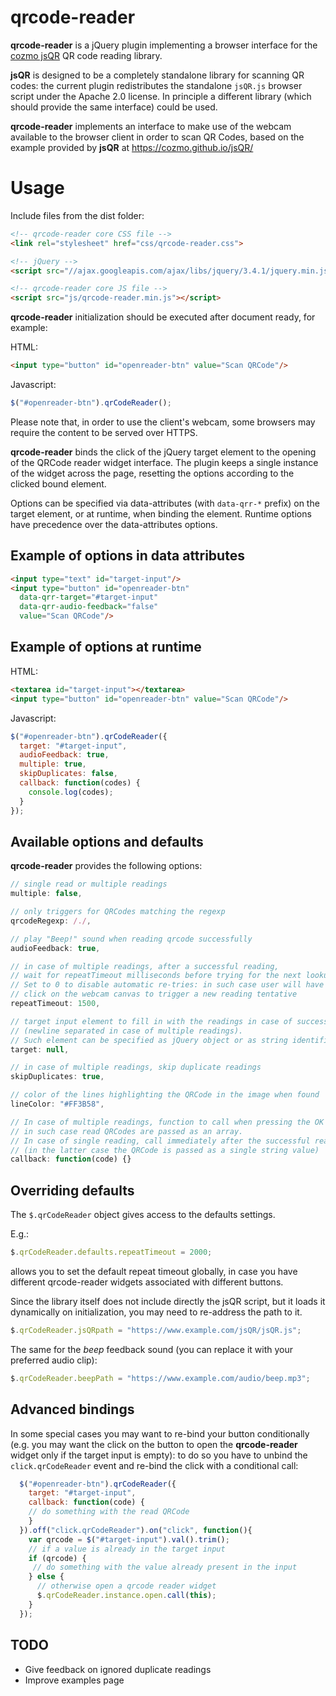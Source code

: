 # qrcode-reader

**qrcode-reader** is a jQuery plugin implementing a browser interface for the [cozmo jsQR](https://github.com/cozmo/jsQR) QR code reading library.

**jsQR** is designed to be a completely standalone library for scanning QR codes: the current plugin redistributes the standalone `jsQR.js` browser script under the Apache 2.0 license. In principle a different library (which should provide the same interface) could be used.

**qrcode-reader** implements an interface to make use of the webcam available to the browser client in order to scan QR Codes, based on the example provided by **jsQR** at https://cozmo.github.io/jsQR/

# Usage

Include files from the dist folder:

```html
<!-- qrcode-reader core CSS file -->
<link rel="stylesheet" href="css/qrcode-reader.css">

<!-- jQuery -->
<script src="//ajax.googleapis.com/ajax/libs/jquery/3.4.1/jquery.min.js"></script>

<!-- qrcode-reader core JS file -->
<script src="js/qrcode-reader.min.js"></script>
```

**qrcode-reader** initialization should be executed after document ready, for example:

HTML:
```html
<input type="button" id="openreader-btn" value="Scan QRCode"/>
```

Javascript:
```javascript
$("#openreader-btn").qrCodeReader();
```

Please note that, in order to use the client's webcam, some browsers may require the content to be served over HTTPS.

**qrcode-reader** binds the click of the jQuery target element to the opening of the QRCode reader widget interface. The plugin keeps a single instance of the widget across the page, resetting the options according to the clicked bound element.

Options can be specified via data-attributes (with `data-qrr-*` prefix) on the target element, or at runtime, when binding the element. Runtime options have precedence over the data-attributes options.

## Example of options in data attributes

```html
<input type="text" id="target-input"/>
<input type="button" id="openreader-btn" 
  data-qrr-target="#target-input" 
  data-qrr-audio-feedback="false" 
  value="Scan QRCode"/>
```

## Example of options at runtime

HTML:
```html
<textarea id="target-input"></textarea>
<input type="button" id="openreader-btn" value="Scan QRCode"/>
```

Javascript:
```javascript
$("#openreader-btn").qrCodeReader({
  target: "#target-input",
  audioFeedback: true,
  multiple: true,
  skipDuplicates: false,
  callback: function(codes) {
    console.log(codes);
  }
});
```


## Available options and defaults

**qrcode-reader** provides the following options:

```javascript
// single read or multiple readings
multiple: false, 

// only triggers for QRCodes matching the regexp
qrcodeRegexp: /./, 

// play "Beep!" sound when reading qrcode successfully 
audioFeedback: true, 

// in case of multiple readings, after a successful reading,
// wait for repeatTimeout milliseconds before trying for the next lookup. 
// Set to 0 to disable automatic re-tries: in such case user will have to 
// click on the webcam canvas to trigger a new reading tentative
repeatTimeout: 1500, 

// target input element to fill in with the readings in case of successful reading 
// (newline separated in case of multiple readings).
// Such element can be specified as jQuery object or as string identifier, e.g. "#target-input"
target: null, 

// in case of multiple readings, skip duplicate readings
skipDuplicates: true,  

// color of the lines highlighting the QRCode in the image when found
lineColor: "#FF3B58",

// In case of multiple readings, function to call when pressing the OK button (or Enter), 
// in such case read QRCodes are passed as an array. 
// In case of single reading, call immediately after the successful reading 
// (in the latter case the QRCode is passed as a single string value)
callback: function(code) {} 
```

## Overriding defaults

The `$.qrCodeReader` object gives access to the defaults settings.

E.g.: 

```javascript
$.qrCodeReader.defaults.repeatTimeout = 2000;
```

allows you to set the default repeat timeout globally, in case you have different qrcode-reader widgets associated with different buttons.

Since the library itself does not include directly the jsQR script, but it loads it dynamically on initialization, you may need to re-address the path to it.

```javascript
$.qrCodeReader.jsQRpath = "https://www.example.com/jsQR/jsQR.js";
```

The same for the *beep* feedback sound (you can replace it with your preferred audio clip):

```javascript
$.qrCodeReader.beepPath = "https://www.example.com/audio/beep.mp3";
```

## Advanced bindings

In some special cases you may want to re-bind your button conditionally (e.g. you may want the click on the button to open the **qrcode-reader** widget only if the target input is empty): to do so you have to unbind the `click.qrCodeReader` event and re-bind the click with a conditional call:

```javascript
  $("#openreader-btn").qrCodeReader({
    target: "#target-input",
    callback: function(code) {
    // do something with the read QRCode
    }
  }).off("click.qrCodeReader").on("click", function(){
    var qrcode = $("#target-input").val().trim();
    // if a value is already in the target input
    if (qrcode) {
     // do something with the value already present in the input
    } else {
      // otherwise open a qrcode reader widget
      $.qrCodeReader.instance.open.call(this);
    }
  });

```

## TODO

- Give feedback on ignored duplicate readings
- Improve examples page